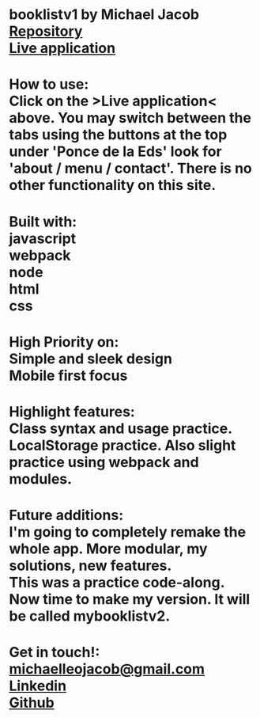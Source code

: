 # booklistv1 by Michael Jacob<br><a href="https://github.com/Michaelleojacob/booklistv1" target="_blank">Repository</a> <br><a href="https://michaelleojacob.github.io/booklistv1/" target="_blank">Live application</a>

# How to use:<br>Click on the >Live application< above. You may switch between the tabs using the buttons at the top under 'Ponce de la Eds' look for 'about / menu / contact'. There is no other functionality on this site.

# Built with:<br>javascript<br>webpack<br>node<br>html<br>css

# High Priority on:<br>Simple and sleek design<br>Mobile first focus

# Highlight features:<br>Class syntax and usage practice. LocalStorage practice. Also slight practice using webpack and modules.

# Future additions:<br>I'm going to completely remake the whole app. More modular, my solutions, new features.<br>This was a practice code-along. Now time to make my version. It will be called mybooklistv2.

# Get in touch!:<br> michaelleojacob@gmail.com<br><a href="https://www.linkedin.com/public-profile/in/michael-leo-jacob" target="_blank">Linkedin</a><br><a href="https://https://github.com/Michaelleojacob" target="_blank">Github</a>
